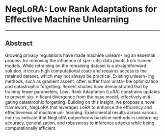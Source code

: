 # NegLoRA: Low Rank Adaptations for Effective Machine Unlearning 
---

## Abstract
 Growing privacy regulations have made machine unlearn- ing an essential process for removing the influence of spe- cific data points from trained models. While retraining on the remaining dataset is a straightforward solution, it incurs high computational costs and requires access to the retained dataset, which may not always be practical. Existing unlearn- ing methods, such as gradient ascent, often suffer from unsta- ble optimization and catastrophic forgetting. Recent studies have demonstrated that by training fewer parameters, Low- Rank Adaptation (LoRA) constrains updates to prevent sig- nificant divergence from the base model, effectively miti- gating catastrophic forgetting. Building on this insight, we propose a novel framework, NegLoRA that leverages LoRA to enhance the efficiency and effectiveness of machine un- learning. Experimental results across various metrics indicate that NegLoRA outperforms baseline methods in unlearning accuracy, generalization, and robustness to inference attacks while being computationally efficient.
